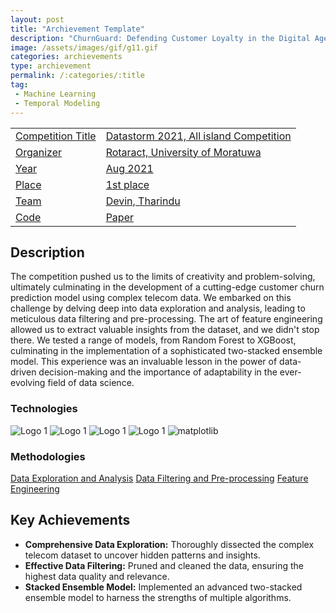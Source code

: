 ```yaml
---
layout: post
title: "Archievement Template"
description: "ChurnGuard: Defending Customer Loyalty in the Digital Age"
image: /assets/images/gif/g11.gif
categories: archievements
type: archievement
permalink: /:categories/:title
tag:
 - Machine Learning
 - Temporal Modeling
---
```


<div id="main">
	<section id="one">
        <div class="inner no-padding" >
            <div class="table-container">
            <table>
                <tr>
                    <td class="first-column"><a href="#" class="special small disable">Competition Title</a></td>
                    <td class="second-column"><a href="#" class="small disable">Datastorm 2021, All island Competition</a></td>
                </tr>
                <tr>
                    <td class="first-column"><a href="#" class="special small disable">Organizer</a></td>
                    <td class="second-column"><a href="#" class="small disable">Rotaract, University of Moratuwa</a></td>
                </tr>
                <tr>
                    <td class="first-column"><a href="#" class="special small disable">Year</a></td>
                    <td class="second-column"><a href="#" class="small disable">Aug 2021</a></td>
                </tr>
                <tr>
                    <td class="first-column"><a href="#" class="special small disable">Place</a></td>
                    <td class="second-column"><a href="#" class="small disable">1st place</a></td>
                </tr>
                <tr>
                    <td class="first-column"><a href="#" class="special small disable">Team</a></td>
                    <td class="second-column"><a href="#" class="small disable">Devin, Tharindu</a></td>
                </tr>
                <tr>
                    <td class="first-column"><a href="https://github.com/BoTZ-TND/DataStorm-Final-2021" class="button special small"><i class="fab fa-github"></i>Code</a></td>
                    <td class="second-column"><a href="#" class="button special small disable"><i class="fa fa-file-pdf-o"></i>Paper</a></td>
                </tr>
            </table>
            </div>
        </div>
    </section>
	<section id='second'>
		<div class="inner no-padding">
			<div>
				<h2>Description</h2>
				<p> The competition pushed us to the limits of creativity and problem-solving, ultimately culminating in the development of a cutting-edge customer churn prediction model using complex telecom data. We embarked on this challenge by delving deep into data exploration and analysis, leading to meticulous data filtering and pre-processing. The art of feature engineering allowed us to extract valuable insights from the dataset, and we didn't stop there. We tested a range of models, from Random Forest to XGBoost, culminating in the implementation of a sophisticated two-stacked ensemble model. This experience was an invaluable lesson in the power of data-driven decision-making and the importance of adaptability in the ever-evolving field of data science.</p>
			</div>
			<div class="row">
				<div class="6u 12u$(small)">
					<h3>Technologies</h3>
					<div class='logos-container'>
						<img src="{% link /assets/images/logos/python.png %}" alt="Logo 1" class="logos">
						<img src="{% link /assets/images/logos/sk_learn.png %}" alt="Logo 1" class="logos">
						<img src="{% link /assets/images/logos/numpy.png %}" alt="Logo 1" class="logos">
						<img src="{% link /assets/images/logos/pandas.png %}" alt="Logo 1" class="logos">
						<img src="{% link /assets/images/logos/matplotlib.png %}" alt="matplotlib" class="logos">
					</div>
				</div>
				<div class="6u$ 12u$(small) ">
					<h3>Methodologies</h3>
					<p>
                        <a href="#" class="button small disable">Data Exploration and Analysis</a>
                        <a href="#" class="button small disable">Data Filtering and Pre-processing</a>
                        <a href="#" class="button small disable">Feature Engineering</a>
                    </p>
				</div>
			</div>
		</div>
	</section>
	<section id='third'>
		<div class="inner no-padding">
			<div>
				<h2>Key Achievements</h2>
                <ul class='fa-ul'>
                    <li><i class="fa-li fa fa-check-square"></i><b>Comprehensive Data Exploration:</b> Thoroughly dissected the complex telecom dataset to uncover hidden patterns and insights.</li>
                    <li><i class="fa-li fa fa-check-square"></i><b>Effective Data Filtering:</b> Pruned and cleaned the data, ensuring the highest data quality and relevance.</li>
                    <li><i class="fa-li fa fa-check-square"></i><b>Stacked Ensemble Model:</b> Implemented an advanced two-stacked ensemble model to harness the strengths of multiple algorithms.</li>
                </ul>
			</div>
		</div>
	</section>
</div>
